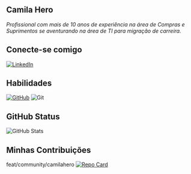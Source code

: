 ## Camila Hero
*Profissional com mais de 10 anos de experiência na área de Compras e Suprimentos se aventurando na área de TI para migração de carreira.*

## Conecte-se comigo
[![LinkedIn](https://img.shields.io/badge/LinkedIn-0077B5?style=for-the-badge&logo=linkedin&logoColor=white)](https://www.linkedin.com/in/camila-hero-46832097//)

## Habilidades
[![GitHub](https://img.shields.io/badge/GitHub-100000?style=for-the-badge&logo=github&logoColor=white)](https://github.com/camilahero) 
![Git](https://img.shields.io/badge/GIT-100000?style=for-the-badge&logo=git&logoColor=white)

## GitHub Status
![GitHub Stats](https://github-readme-stats.vercel.app/api?username=camilahero&theme=transparent&bg_color=000&border_color=30A3DC&show_icons=true&icon_color=30A3DC&title_color=E94D5F&text_color=FFF)


## Minhas Contribuições
feat/community/camilahero
[![Repo Card](https://github-readme-stats.vercel.app/api/pin/?username=camilahero&repo=dio-lab-open-source&bg_color=000&border_color=30A3DC&show_icons=true&icon_color=30A3DC&title_color=E94D5F&text_color=FFF)](https://github.com/camilahero?tab=repositories)

